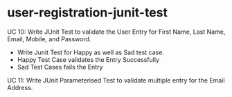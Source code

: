 # user-registration-junit-test

UC 10:
Write JUnit Test to validate the User
Entry for First Name, Last Name,
Email, Mobile, and Password.
- Write Junit Test for Happy as well as Sad test
case.
- Happy Test Case validates the Entry Successfully
- Sad Test Cases fails the Entry

UC 11:
Write JUnit Parameterised Test to validate multiple entry for the Email Address.
